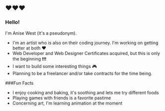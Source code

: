 ## ♥️♥️♥️
### Hello!
I'm Anise West (it's a pseudonym).
- I'm an artist who is also on their coding journey. I'm working on getting better at both ❤️
- Web Developer and Web Designer Certificates acquired, but this is only the beginning ❗❗❗
- I want to build some interesting things 🎮
- Planning to be a freelancer and/or take contracts for the time being.

###Fun Facts
- I enjoy cooking and baking, it's soothing and lets me try different foods
- Playing games with friends is a favorite pastime
- Concerning art, I'm learning animation at the moment 
